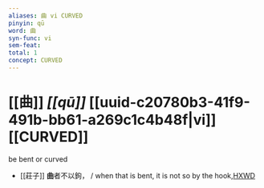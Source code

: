 ```yaml
---
aliases: 曲 vi CURVED
pinyin: qū
word: 曲
syn-func: vi
sem-feat: 
total: 1
concept: CURVED 
---
```

# [[曲]] *[[qū]]*  [[uuid-c20780b3-41f9-491b-bb61-a269c1c4b48f|vi]] [[CURVED]]
be bent or curved
 - [[莊子]] **曲**者不以鉤，
                     / when that is bent, it is not so by the hook,[HXWD](https://hxwd.org/textview.html?location=KR5c0126_tls_008-5a.12)